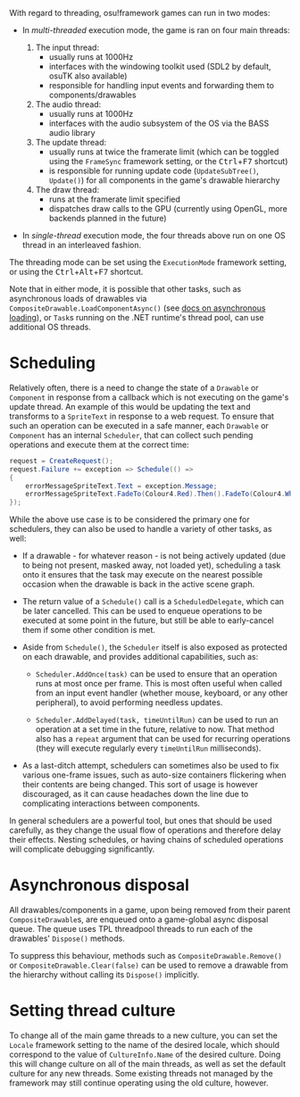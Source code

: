 With regard to threading, osu!framework games can run in two modes:

* In _multi-threaded_ execution mode, the game is ran on four main threads:

    1. The input thread:
        - usually runs at 1000Hz
        - interfaces with the windowing toolkit used (SDL2 by default, osuTK also available)
        - responsible for handling input events and forwarding them to components/drawables
    2. The audio thread:
        - usually runs at 1000Hz
        - interfaces with the audio subsystem of the OS via the BASS audio library
    3. The update thread:
        - usually runs at twice the framerate limit (which can be toggled using the `FrameSync` framework setting, or the <kbd>Ctrl</kbd>+<kbd>F7</kbd> shortcut)
        - is responsible for running update code (`UpdateSubTree()`, `Update()`) for all components in the game's drawable hierarchy
    4. The draw thread:
        - runs at the framerate limit specified
        - dispatches draw calls to the GPU (currently using OpenGL, more backends planned in the future)

* In _single-thread_ execution mode, the four threads above run on one OS thread in an interleaved fashion.

The threading mode can be set using the `ExecutionMode` framework setting, or using the <kbd>Ctrl</kbd>+<kbd>Alt</kbd>+<kbd>F7</kbd> shortcut.

Note that in either mode, it is possible that other tasks, such as asynchronous loads of drawables via `CompositeDrawable.LoadComponentAsync()` (see [docs on asynchronous loading](https://github.com/ppy/osu-framework/wiki/Asynchronous-loading)), or `Task`s running on the .NET runtime's thread pool, can use additional OS threads.

# Scheduling

Relatively often, there is a need to change the state of a `Drawable` or `Component` in response from a callback which is not executing on the game's update thread.
An example of this would be updating the text and transforms to a `SpriteText` in response to a web request.
To ensure that such an operation can be executed in a safe manner, each `Drawable` or `Component` has an internal `Scheduler`, that can collect such pending operations and execute them at the correct time:

```csharp
request = CreateRequest();
request.Failure += exception => Schedule(() =>
{
    errorMessageSpriteText.Text = exception.Message;
    errorMessageSpriteText.FadeTo(Colour4.Red).Then().FadeTo(Colour4.White, 1000);
});
```

While the above use case is to be considered the primary one for schedulers, they can also be used to handle a variety of other tasks, as well:

* If a drawable - for whatever reason - is not being actively updated (due to being not present, masked away, not loaded yet), scheduling a task onto it ensures that the task may execute on the nearest possible occasion when the drawable is back in the active scene graph.
* The return value of a `Schedule()` call is a `ScheduledDelegate`, which can be later cancelled. This can be used to enqueue operations to be executed at some point in the future, but still be able to early-cancel them if some other condition is met.
* Aside from `Schedule()`, the `Scheduler` itself is also exposed as protected on each drawable, and provides additional capabilities, such as:

    - `Scheduler.AddOnce(task)` can be used to ensure that an operation runs at most once per frame.
      This is most often useful when called from an input event handler (whether mouse, keyboard, or any other peripheral), to avoid performing needless updates.

    - `Scheduler.AddDelayed(task, timeUntilRun)` can be used to run an operation at a set time in the future, relative to now.
      That method also has a `repeat` argument that can be used for recurring operations (they will execute regularly every `timeUntilRun` milliseconds).

* As a last-ditch attempt, schedulers can sometimes also be used to fix various one-frame issues, such as auto-size containers flickering when their contents are being changed.
  This sort of usage is however discouraged, as it can cause headaches down the line due to complicating interactions between components.

In general schedulers are a powerful tool, but ones that should be used carefully, as they change the usual flow of operations and therefore delay their effects.
Nesting schedules, or having chains of scheduled operations will complicate debugging significantly.

# Asynchronous disposal

All drawables/components in a game, upon being removed from their parent `CompositeDrawable`s, are enqueued onto a game-global async disposal queue.
The queue uses TPL threadpool threads to run each of the drawables' `Dispose()` methods.

To suppress this behaviour, methods such as `CompositeDrawable.Remove()` or `CompositeDrawable.Clear(false)` can be used to remove a drawable from the hierarchy without calling its `Dispose()` implicitly.

# Setting thread culture

To change all of the main game threads to a new culture, you can set the `Locale` framework setting to the name of the desired locale, which should correspond to the value of `CultureInfo.Name` of the desired culture.
Doing this will change culture on all of the main threads, as well as set the default culture for any new threads.
Some existing threads not managed by the framework may still continue operating using the old culture, however.